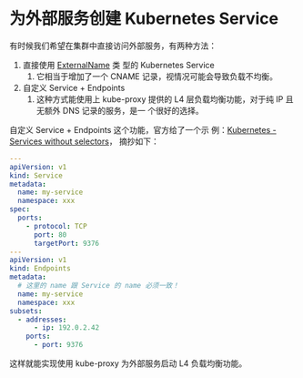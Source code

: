 # 为外部服务创建 Kubernetes Service

有时候我们希望在集群中直接访问外部服务，有两种方法：

1. 直接使用
   [ExternalName](https://kubernetes.io/docs/concepts/services-networking/service/#externalname) 类
   型的 Kubernetes Service
   1. 它相当于增加了一个 CNAME 记录，视情况可能会导致负载不均衡。
2. 自定义 Service + Endpoints
   1. 这种方式能使用上 kube-proxy 提供的 L4 层负载均衡功能，对于纯 IP 且无额外 DNS 记录的服务，是一
      个很好的选择。

自定义 Service + Endpoints 这个功能，官方给了一个示
例：[Kubernetes - Services without selectors](https://kubernetes.io/docs/concepts/services-networking/service/#services-without-selectors)，
摘抄如下：

```yaml
---
apiVersion: v1
kind: Service
metadata:
  name: my-service
  namespace: xxx
spec:
  ports:
    - protocol: TCP
      port: 80
      targetPort: 9376
---
apiVersion: v1
kind: Endpoints
metadata:
  # 这里的 name 跟 Service 的 name 必须一致！
  name: my-service
  namespace: xxx
subsets:
  - addresses:
      - ip: 192.0.2.42
    ports:
      - port: 9376
```

这样就能实现使用 kube-proxy 为外部服务启动 L4 负载均衡功能。
